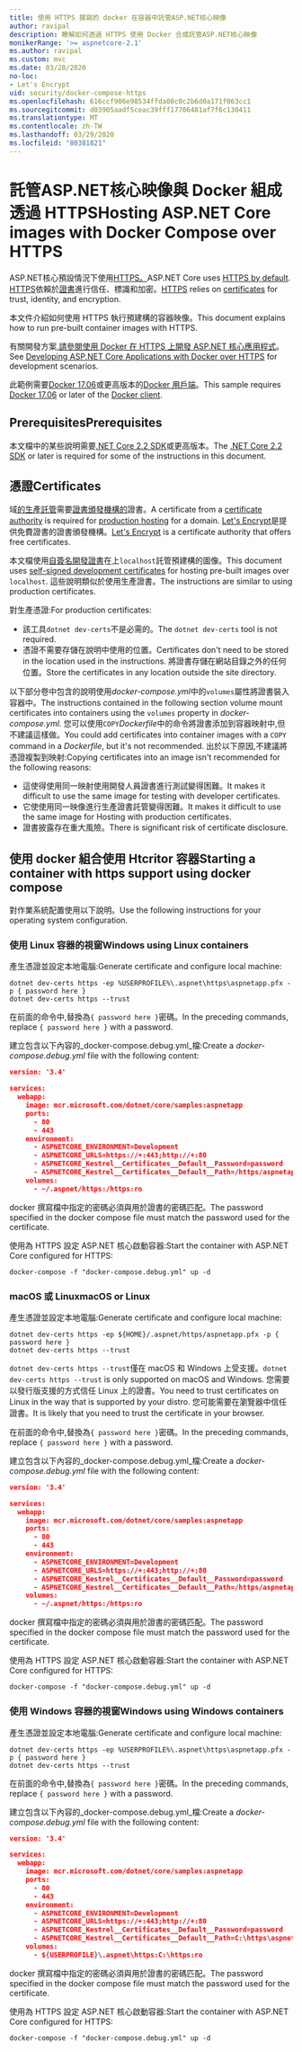 ```yaml
---
title: 使用 HTTPS 撰寫的 docker 在容器中託管ASP.NET核心映像
author: ravipal
description: 瞭解如何透過 HTTPS 使用 Docker 合成託管ASP.NET核心映像
monikerRange: '>= aspnetcore-2.1'
ms.author: ravipal
ms.custom: mvc
ms.date: 03/28/2020
no-loc:
- Let's Encrypt
uid: security/docker-compose-https
ms.openlocfilehash: 616ccf906e98534ffda08c0c2b6d0a171f063cc1
ms.sourcegitcommit: d03905aadf5ceac39fff17706481af7f6c130411
ms.translationtype: MT
ms.contentlocale: zh-TW
ms.lasthandoff: 03/29/2020
ms.locfileid: "80381821"
---
```

# <a name="hosting-aspnet-core-images-with-docker-compose-over-https"></a><span data-ttu-id="5ea0d-103">託管ASP.NET核心映像與 Docker 組成透過 HTTPS</span><span class="sxs-lookup"><span data-stu-id="5ea0d-103">Hosting ASP.NET Core images with Docker Compose over HTTPS</span></span>


<span data-ttu-id="5ea0d-104">ASP.NET核心預設情況下使用[HTTPS。](/aspnet/core/security/enforcing-ssl)</span><span class="sxs-lookup"><span data-stu-id="5ea0d-104">ASP.NET Core uses [HTTPS by default](/aspnet/core/security/enforcing-ssl).</span></span> <span data-ttu-id="5ea0d-105">[HTTPS](https://en.wikipedia.org/wiki/HTTPS)依賴於[證書](https://en.wikipedia.org/wiki/Public_key_certificate)進行信任、標識和加密。</span><span class="sxs-lookup"><span data-stu-id="5ea0d-105">[HTTPS](https://en.wikipedia.org/wiki/HTTPS) relies on [certificates](https://en.wikipedia.org/wiki/Public_key_certificate) for trust, identity, and encryption.</span></span>

<span data-ttu-id="5ea0d-106">本文件介紹如何使用 HTTPS 執行預建構的容器映像。</span><span class="sxs-lookup"><span data-stu-id="5ea0d-106">This document explains how to run pre-built container images with HTTPS.</span></span>

<span data-ttu-id="5ea0d-107">有關開發方案[,請參閱使用 Docker 在 HTTPS 上開發 ASP.NET 核心應用程式](https://github.com/dotnet/dotnet-docker/blob/master/samples/run-aspnetcore-https-development.md)。</span><span class="sxs-lookup"><span data-stu-id="5ea0d-107">See [Developing ASP.NET Core Applications with Docker over HTTPS](https://github.com/dotnet/dotnet-docker/blob/master/samples/run-aspnetcore-https-development.md) for development scenarios.</span></span>

<span data-ttu-id="5ea0d-108">此範例需要[Docker 17.06](https://docs.docker.com/release-notes/docker-ce)或更高版本的[Docker 用戶端](https://www.docker.com/products/docker)。</span><span class="sxs-lookup"><span data-stu-id="5ea0d-108">This sample requires [Docker 17.06](https://docs.docker.com/release-notes/docker-ce) or later of the [Docker client](https://www.docker.com/products/docker).</span></span>

## <a name="prerequisites"></a><span data-ttu-id="5ea0d-109">Prerequisites</span><span class="sxs-lookup"><span data-stu-id="5ea0d-109">Prerequisites</span></span>

<span data-ttu-id="5ea0d-110">本文檔中的某些說明需要[.NET Core 2.2 SDK](https://dotnet.microsoft.com/download)或更高版本。</span><span class="sxs-lookup"><span data-stu-id="5ea0d-110">The [.NET Core 2.2 SDK](https://dotnet.microsoft.com/download) or later is required for some of the instructions in this document.</span></span>

## <a name="certificates"></a><span data-ttu-id="5ea0d-111">憑證</span><span class="sxs-lookup"><span data-stu-id="5ea0d-111">Certificates</span></span>

<span data-ttu-id="5ea0d-112">域[的生產託管](https://blogs.msdn.microsoft.com/webdev/2017/11/29/configuring-https-in-asp-net-core-across-different-platforms/)需要[證書頒發機構的](https://wikipedia.org/wiki/Certificate_authority)證書。</span><span class="sxs-lookup"><span data-stu-id="5ea0d-112">A certificate from a [certificate authority](https://wikipedia.org/wiki/Certificate_authority) is required for [production hosting](https://blogs.msdn.microsoft.com/webdev/2017/11/29/configuring-https-in-asp-net-core-across-different-platforms/) for a domain.</span></span> <span data-ttu-id="5ea0d-113">[Let's Encrypt](https://letsencrypt.org/)是提供免費證書的證書頒發機構。</span><span class="sxs-lookup"><span data-stu-id="5ea0d-113">[Let's Encrypt](https://letsencrypt.org/) is a certificate authority that offers free certificates.</span></span>

<span data-ttu-id="5ea0d-114">本文檔使用[自簽名開發證書](https://wikipedia.org/wiki/Self-signed_certificate)在上`localhost`託管預建構的圖像。</span><span class="sxs-lookup"><span data-stu-id="5ea0d-114">This document uses [self-signed development certificates](https://wikipedia.org/wiki/Self-signed_certificate) for hosting pre-built images over `localhost`.</span></span> <span data-ttu-id="5ea0d-115">這些說明類似於使用生產證書。</span><span class="sxs-lookup"><span data-stu-id="5ea0d-115">The instructions are similar to using production certificates.</span></span>

<span data-ttu-id="5ea0d-116">對生產憑證:</span><span class="sxs-lookup"><span data-stu-id="5ea0d-116">For production certificates:</span></span>

* <span data-ttu-id="5ea0d-117">該工具`dotnet dev-certs`不是必需的。</span><span class="sxs-lookup"><span data-stu-id="5ea0d-117">The `dotnet dev-certs` tool is not required.</span></span>
* <span data-ttu-id="5ea0d-118">憑證不需要存儲在說明中使用的位置。</span><span class="sxs-lookup"><span data-stu-id="5ea0d-118">Certificates don't need to be stored in the location used in the instructions.</span></span> <span data-ttu-id="5ea0d-119">將證書存儲在網站目錄之外的任何位置。</span><span class="sxs-lookup"><span data-stu-id="5ea0d-119">Store the certificates in any location outside the site directory.</span></span>

<span data-ttu-id="5ea0d-120">以下部分卷中包含的說明使用*docker-compose.yml*中的`volumes`屬性將證書裝入容器中。</span><span class="sxs-lookup"><span data-stu-id="5ea0d-120">The instructions contained in the following section volume mount certificates into containers using the `volumes` property in *docker-compose.yml.*</span></span> <span data-ttu-id="5ea0d-121">您可以使用`COPY`*Dockerfile*中的命令將證書添加到容器映射中,但不建議這樣做。</span><span class="sxs-lookup"><span data-stu-id="5ea0d-121">You could add certificates into container images with a `COPY` command in a *Dockerfile*, but it's not recommended.</span></span> <span data-ttu-id="5ea0d-122">出於以下原因,不建議將憑證複製到映射:</span><span class="sxs-lookup"><span data-stu-id="5ea0d-122">Copying certificates into an image isn't recommended for the following reasons:</span></span>

* <span data-ttu-id="5ea0d-123">這使得使用同一映射使用開發人員證書進行測試變得困難。</span><span class="sxs-lookup"><span data-stu-id="5ea0d-123">It makes it difficult to use the same image for testing with developer certificates.</span></span>
* <span data-ttu-id="5ea0d-124">它使使用同一映像進行生產證書託管變得困難。</span><span class="sxs-lookup"><span data-stu-id="5ea0d-124">It makes it difficult to use the same image for Hosting with production certificates.</span></span>
* <span data-ttu-id="5ea0d-125">證書披露存在重大風險。</span><span class="sxs-lookup"><span data-stu-id="5ea0d-125">There is significant risk of certificate disclosure.</span></span>

## <a name="starting-a-container-with-https-support-using-docker-compose"></a><span data-ttu-id="5ea0d-126">使用 docker 組合使用 Htcritor 容器</span><span class="sxs-lookup"><span data-stu-id="5ea0d-126">Starting a container with https support using docker compose</span></span>

<span data-ttu-id="5ea0d-127">對作業系統配置使用以下說明。</span><span class="sxs-lookup"><span data-stu-id="5ea0d-127">Use the following instructions for your operating system configuration.</span></span>

### <a name="windows-using-linux-containers"></a><span data-ttu-id="5ea0d-128">使用 Linux 容器的視窗</span><span class="sxs-lookup"><span data-stu-id="5ea0d-128">Windows using Linux containers</span></span>

<span data-ttu-id="5ea0d-129">產生憑證並設定本地電腦:</span><span class="sxs-lookup"><span data-stu-id="5ea0d-129">Generate certificate and configure local machine:</span></span>

```dotnetcli
dotnet dev-certs https -ep %USERPROFILE%\.aspnet\https\aspnetapp.pfx -p { password here }
dotnet dev-certs https --trust
```

<span data-ttu-id="5ea0d-130">在前面的命令中,替換為`{ password here }`密碼。</span><span class="sxs-lookup"><span data-stu-id="5ea0d-130">In the preceding commands, replace `{ password here }` with a password.</span></span>

<span data-ttu-id="5ea0d-131">建立包含以下內容的_docker-compose.debug.yml_檔:</span><span class="sxs-lookup"><span data-stu-id="5ea0d-131">Create a _docker-compose.debug.yml_ file with the following content:</span></span>

```json
version: '3.4'

services:
  webapp:
    image: mcr.microsoft.com/dotnet/core/samples:aspnetapp
    ports:
      - 80
      - 443
    environment:
      - ASPNETCORE_ENVIRONMENT=Development
      - ASPNETCORE_URLS=https://+:443;http://+:80
      - ASPNETCORE_Kestrel__Certificates__Default__Password=password
      - ASPNETCORE_Kestrel__Certificates__Default__Path=/https/aspnetapp.pfx
    volumes:
      - ~/.aspnet/https:/https:ro
```
<span data-ttu-id="5ea0d-132">docker 撰寫檔中指定的密碼必須與用於證書的密碼匹配。</span><span class="sxs-lookup"><span data-stu-id="5ea0d-132">The password specified in the docker compose file must match the password used for the certificate.</span></span>

<span data-ttu-id="5ea0d-133">使用為 HTTPS 設定 ASP.NET 核心啟動容器:</span><span class="sxs-lookup"><span data-stu-id="5ea0d-133">Start the container with ASP.NET Core configured for HTTPS:</span></span>

```console
docker-compose -f "docker-compose.debug.yml" up -d
```

### <a name="macos-or-linux"></a><span data-ttu-id="5ea0d-134">macOS 或 Linux</span><span class="sxs-lookup"><span data-stu-id="5ea0d-134">macOS or Linux</span></span>

<span data-ttu-id="5ea0d-135">產生憑證並設定本地電腦:</span><span class="sxs-lookup"><span data-stu-id="5ea0d-135">Generate certificate and configure local machine:</span></span>

```dotnetcli
dotnet dev-certs https -ep ${HOME}/.aspnet/https/aspnetapp.pfx -p { password here }
dotnet dev-certs https --trust
```

<span data-ttu-id="5ea0d-136">`dotnet dev-certs https --trust`僅在 macOS 和 Windows 上受支援。</span><span class="sxs-lookup"><span data-stu-id="5ea0d-136">`dotnet dev-certs https --trust` is only supported on macOS and Windows.</span></span> <span data-ttu-id="5ea0d-137">您需要以發行版支援的方式信任 Linux 上的證書。</span><span class="sxs-lookup"><span data-stu-id="5ea0d-137">You need to trust certificates on Linux in the way that is supported by your distro.</span></span> <span data-ttu-id="5ea0d-138">您可能需要在瀏覽器中信任證書。</span><span class="sxs-lookup"><span data-stu-id="5ea0d-138">It is likely that you need to trust the certificate in your browser.</span></span>

<span data-ttu-id="5ea0d-139">在前面的命令中,替換為`{ password here }`密碼。</span><span class="sxs-lookup"><span data-stu-id="5ea0d-139">In the preceding commands, replace `{ password here }` with a password.</span></span>

<span data-ttu-id="5ea0d-140">建立包含以下內容的_docker-compose.debug.yml_檔:</span><span class="sxs-lookup"><span data-stu-id="5ea0d-140">Create a _docker-compose.debug.yml_ file with the following content:</span></span>

```json
version: '3.4'

services:
  webapp:
    image: mcr.microsoft.com/dotnet/core/samples:aspnetapp
    ports:
      - 80
      - 443
    environment:
      - ASPNETCORE_ENVIRONMENT=Development
      - ASPNETCORE_URLS=https://+:443;http://+:80
      - ASPNETCORE_Kestrel__Certificates__Default__Password=password
      - ASPNETCORE_Kestrel__Certificates__Default__Path=/https/aspnetapp.pfx
    volumes:
      - ~/.aspnet/https:/https:ro
```
<span data-ttu-id="5ea0d-141">docker 撰寫檔中指定的密碼必須與用於證書的密碼匹配。</span><span class="sxs-lookup"><span data-stu-id="5ea0d-141">The password specified in the docker compose file must match the password used for the certificate.</span></span>

<span data-ttu-id="5ea0d-142">使用為 HTTPS 設定 ASP.NET 核心啟動容器:</span><span class="sxs-lookup"><span data-stu-id="5ea0d-142">Start the container with ASP.NET Core configured for HTTPS:</span></span>

```console
docker-compose -f "docker-compose.debug.yml" up -d
```

### <a name="windows-using-windows-containers"></a><span data-ttu-id="5ea0d-143">使用 Windows 容器的視窗</span><span class="sxs-lookup"><span data-stu-id="5ea0d-143">Windows using Windows containers</span></span>

<span data-ttu-id="5ea0d-144">產生憑證並設定本地電腦:</span><span class="sxs-lookup"><span data-stu-id="5ea0d-144">Generate certificate and configure local machine:</span></span>

```dotnetcli
dotnet dev-certs https -ep %USERPROFILE%\.aspnet\https\aspnetapp.pfx -p { password here }
dotnet dev-certs https --trust
```

<span data-ttu-id="5ea0d-145">在前面的命令中,替換為`{ password here }`密碼。</span><span class="sxs-lookup"><span data-stu-id="5ea0d-145">In the preceding commands, replace `{ password here }` with a password.</span></span>

<span data-ttu-id="5ea0d-146">建立包含以下內容的_docker-compose.debug.yml_檔:</span><span class="sxs-lookup"><span data-stu-id="5ea0d-146">Create a _docker-compose.debug.yml_ file with the following content:</span></span>

```json
version: '3.4'

services:
  webapp:
    image: mcr.microsoft.com/dotnet/core/samples:aspnetapp
    ports:
      - 80
      - 443
    environment:
      - ASPNETCORE_ENVIRONMENT=Development
      - ASPNETCORE_URLS=https://+:443;http://+:80
      - ASPNETCORE_Kestrel__Certificates__Default__Password=password
      - ASPNETCORE_Kestrel__Certificates__Default__Path=C:\https\aspnetapp.pfx
    volumes:
      - ${USERPROFILE}\.aspnet\https:C:\https:ro
```
<span data-ttu-id="5ea0d-147">docker 撰寫檔中指定的密碼必須與用於證書的密碼匹配。</span><span class="sxs-lookup"><span data-stu-id="5ea0d-147">The password specified in the docker compose file must match the password used for the certificate.</span></span>

<span data-ttu-id="5ea0d-148">使用為 HTTPS 設定 ASP.NET 核心啟動容器:</span><span class="sxs-lookup"><span data-stu-id="5ea0d-148">Start the container with ASP.NET Core configured for HTTPS:</span></span>

```console
docker-compose -f "docker-compose.debug.yml" up -d
```
